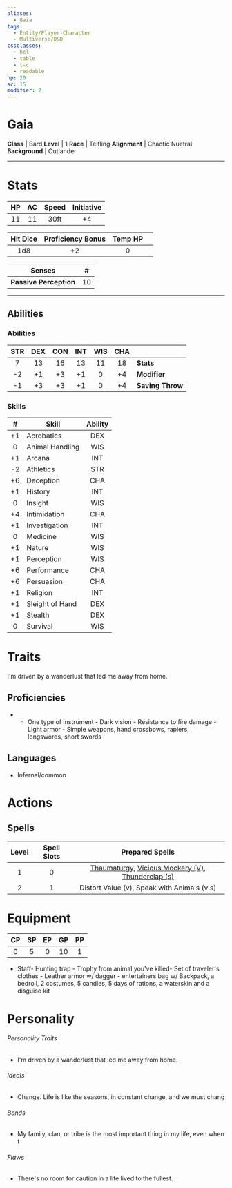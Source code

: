 ```yaml
---
aliases:
  - Gaia
tags:
  - Entity/Player-Character
  - Multiverse/D&D
cssclasses:
  - hcl
  - table
  - t-c
  - readable
hp: 20
ac: 15
modifier: 2
---
```



# Gaia

**Class** |  Bard
**Level** |  1
**Race** |  Teifling
**Alignment** |  Chaotic Nuetral
**Background** |  Outlander

---

# Stats
| HP  | AC  | Speed | Initiative |
| :-: | :-: | :---: | :--------: |
| 11  | 11  | 30ft  |     +4     |

| Hit Dice | Proficiency Bonus | Temp HP |     |
| :------: | :---------------: | :-----: | --- |
|   1d8    |        +2         |    0    |     |

| Senses | # |
|---|---|
**Passive Perception** | 10 |

---

## Abilities
### Abilities
| STR | DEX | CON | INT | WIS | CHA |                  |
| :-: | :-: | :-: | :-: | :-: | :-: | ---------------- |
|  7  | 13  | 16  | 13  | 11  | 18  | **Stats**        |
| -2  | +1  | +3  | +1  |  0  | +4  | **Modifier**     |
| -1  | +3  | +3  | +1  |  0  | +4  | **Saving Throw** |

### Skills
|  #  | Skill           | Ability |
| :-: | --------------- | :-----: |
| +1  | Acrobatics      |   DEX   |
|  0  | Animal Handling |   WIS   |
| +1  | Arcana          |   INT   |
| -2  | Athletics       |   STR   |
| +6  | Deception       |   CHA   |
| +1  | History         |   INT   |
|  0  | Insight         |   WIS   |
| +4  | Intimidation    |   CHA   |
| +1  | Investigation   |   INT   |
|  0  | Medicine        |   WIS   |
| +1  | Nature          |   WIS   |
| +1  | Perception      |   WIS   |
| +6  | Performance     |   CHA   |
| +6  | Persuasion      |   CHA   |
| +1  | Religion        |   INT   |
| +1  | Sleight of Hand |   DEX   |
| +1  | Stealth         |   DEX   |
|  0  | Survival        |   WIS   |

# Traits
I'm driven by a wanderlust that led me away from home.

## Proficiencies
- - One type of instrument - Dark vision - Resistance to fire damage - Light armor - Simple weapons, hand crossbows, rapiers, longswords, short swords
## Languages
- Infernal/common
# Actions

## Spells
| Level | Spell Slots |                                                                                                       Prepared Spells                                                                                                        |
| :---: | :---------: | :--------------------------------------------------------------------------------------------------------------------------------------------------------------------------------------------------------------------------: |
|   1   |      0      | [Thaumaturgy](https://roll20.net/compendium/dnd5e/Thaumaturgy#content), [Vicious Mockery (V)](https://roll20.net/compendium/dnd5e/Vicious%20Mockery#content), [Thunderclap (s)](https://dnd5e.wikidot.com/spell:thunderclap) |
|   2   |      1      |                                                                                         Distort Value (v), Speak with Animals (v.s)                                                                                          |

# Equipment
| CP | SP | EP | GP | PP |
|:---:|:---:|:---:|:---:|:---:|
| 0  | 5  | 0  | 10 | 1 |
- Staff- Hunting trap - Trophy from animal you've killed- Set of traveler's clothes - Leather armor w/ dagger - entertainers bag w/ Backpack, a bedroll, 2 costumes, 5 candles, 5 days of rations, a waterskin and a disguise kit

# Personality
###### Personality Traits
- I'm driven by a wanderlust that led me away from home.

###### Ideals
- Change. Life is like the seasons, in constant change, and we must chang

###### Bonds
- My family, clan, or tribe is the most important thing in my life, even when t

###### Flaws
- There's no room for caution in a life lived to the fullest.
